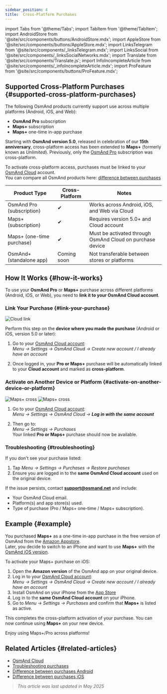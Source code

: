 ```yaml
---
sidebar_position: 4
title:  Cross-Platform Purchases
---
```


import Tabs from '@theme/Tabs';
import TabItem from '@theme/TabItem';
import AndroidStore from '@site/src/components/buttons/AndroidStore.mdx';
import AppleStore from '@site/src/components/buttons/AppleStore.mdx';
import LinksTelegram from '@site/src/components/_linksTelegram.mdx';
import LinksSocial from '@site/src/components/_linksSocialNetworks.mdx';
import Translate from '@site/src/components/Translate.js';
import InfoIncompleteArticle from '@site/src/components/_infoIncompleteArticle.mdx';
import ProFeature from '@site/src/components/buttons/ProFeature.mdx';


## Supported Cross-Platform Purchases {#supported-cross-platform-purchases}

The following OsmAnd products currently support use across multiple platforms (Android, iOS, and Web):

- **OsmAnd Pro** subscription  
- **Maps+** subscription  
- **Maps+** one-time in-app purchase

Starting with **OsmAnd version 5.0**, released in celebration of our **15th anniversary**, cross-platform access has been extended to **Maps+** (formerly known as *Unlimited*). Previously, only the [OsmAnd Pro](../personal/osmand-cloud.md#cross-platform) subscription was cross-platform.  

To activate cross-platform access, purchases must be linked to your [OsmAnd Cloud](../personal/osmand-cloud.md#login) account.  
You can compare all OsmAnd products here: [difference between purchases](https://osmand.net/docs/user/purchases/android/#difference-between-purchases)

| Product Type                | Cross-Platform | Notes |
|-----------------------------|----------------|-------|
| OsmAnd Pro (subscription)   | ✔              | Works across Android, iOS, and Web via Cloud |
| Maps+ (subscription)        | ✔              | Requires version 5.0+ and Cloud account |
| Maps+ (one-time purchase)   | ✔              | Must be activated through OsmAnd Cloud on purchase device |
| OsmAnd+ (standalone app)    | Coming soon    | Not transferable between stores or platforms |


## How It Works {#how-it-works}

To use your **OsmAnd Pro** or **Maps+** purchase across different platforms (Android, iOS, or Web), you need to **link it to your OsmAnd Cloud account**.

### Link Your Purchase {#link-your-purchase}

![Cloud link](@site/static/img/purchases/cloud_activation.png)

Perform this step on the **device where you made the purchase** (Android or iOS, version 5.0 or later):

1. Go to your [OsmAnd Cloud account](../personal/osmand-cloud.md#login):  
   *Menu → Settings → OsmAnd Cloud → Create new account / I already have an account*

2. Once logged in, your **Pro or Maps+** purchase will be automatically linked to your **Cloud account** and marked as **cross-platform**.


### Activate on Another Device or Platform {#activate-on-another-device-or-platform}

![Maps+ cross](@site/static/img/purchases/cross_purchase.png)
![Maps+ cross](@site/static/img/purchases/cross_purchase_1.png)

1. Go to your [OsmAnd Cloud account](../personal/osmand-cloud.md#login):  
   *Menu → Settings → OsmAnd Cloud →* ***Log in with the same account***

2. Then go to:  
   *Menu → Settings → Purchases*  
   Your linked **Pro or Maps+** purchase should now be available.


### Troubleshooting {#troubleshooting}

If you don't see your purchase listed:

1. Tap *Menu → Settings → Purchases → Restore purchases*  
2. Ensure you are logged in to the **same OsmAnd Cloud account** used on the original device.

If the issue persists, contact **support@osmand.net** and include:

- Your OsmAnd Cloud email.
- Platform(s) and app store(s) used.
- Type of purchase (Pro / Maps+ one-time / Maps+ subscription).


## Example {#example}

You purchased **Maps+** as a one-time in-app purchase in the free version of OsmAnd from the [Amazon Appstore](https://www.amazon.com/OsmAnd-Maps-Navigation/dp/B00D0SA8I8).  
Later, you decide to switch to an iPhone and want to use **Maps+** with the [OsmAnd iOS version](https://apps.apple.com/app/osmand-maps-travel-navigate/id934850257).

To activate your Maps+ purchase on iOS:

1. Open the **Amazon version** of the OsmAnd app on your original device.
2. Log in to your [OsmAnd Cloud account](../personal/osmand-cloud.md#login):  
   *Menu → Settings → OsmAnd Cloud → Create new account / I already have an account*
3. Install OsmAnd on your iPhone from the [App Store](https://apps.apple.com/app/osmand-maps-travel-navigate/id934850257)
4. Log in to the **same OsmAnd Cloud account** on your iPhone.
5. Go to *Menu → Settings → Purchases* and confirm that **Maps+** is listed as active.

This completes the cross-platform activation of your purchase. You can now continue using **Maps+** on your new device.

Enjoy using Maps+/Pro across platforms!


## Related Articles {#related-articles}

- [OsmAnd Cloud](../personal/osmand-cloud.md)  
- [Troubleshooting purchases](../troubleshooting/purchases_payments.md)  
- [Difference between purchases Android](./android.md#difference-between-purchases-android)
- [Difference between purchases iOS](./ios.md#difference-between-purchases-ios)  

> *This article was last updated in May 2025*
